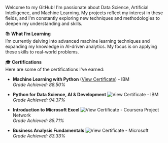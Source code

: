 
Welcome to my GitHub! I'm passionate about Data Science, Artificial Intelligence, and Machine Learning. My projects reflect my interest in these fields, and I'm constantly exploring new techniques and methodologies to deepen my understanding and skills.

📚 **What I’m Learning**  
I’m currently delving into advanced machine learning techniques and expanding my knowledge in AI-driven analytics. My focus is on applying these skills to real-world problems.

🎓 **Certifications**  
Here are some of the certifications I've earned:

- **Machine Learning with Python** ([View Certificate](https://coursera.org/share/42ad593aa56251dd399143e712e431c8)) - IBM  
  *Grade Achieved: 88.50%*
  
- **Python for Data Science, AI & Development** ![View Certificate](https://s3.amazonaws.com/coursera_assets/meta_images/generated/CERTIFICATE_LANDING_PAGE/CERTIFICATE_LANDING_PAGE~NG3JYEX39TM2/CERTIFICATE_LANDING_PAGE~NG3JYEX39TM2.jpeg) - IBM  
  *Grade Achieved: 94.37%*
  
- **Introduction to Microsoft Excel** ![View Certificate](https://s3.amazonaws.com/coursera_assets/meta_images/generated/CERTIFICATE_LANDING_PAGE/CERTIFICATE_LANDING_PAGE~U2MMMSA8D7VX/CERTIFICATE_LANDING_PAGE~U2MMMSA8D7VX.jpeg) - Coursera Project Network  
  *Grade Achieved: 85.71%*
  
- **Business Analysis Fundamentals** ![View Certificate](https://s3.amazonaws.com/coursera_assets/meta_images/generated/CERTIFICATE_LANDING_PAGE/CERTIFICATE_LANDING_PAGE~ESDSCMQTAFJW/CERTIFICATE_LANDING_PAGE~ESDSCMQTAFJW.jpeg) - Microsoft  
  *Grade Achieved: 83.33%*

<!---
3XCeptional/3XCeptional is a ✨ special ✨ repository because its `README.md` (this file) appears on your GitHub profile.
You can click the Preview link to take a look at your changes.
--->
